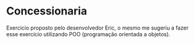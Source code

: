 # Concessionaria
Exercicio proposto pelo desenvolvedor Eric, o mesmo me sugeriu a fazer esse exercício utilizando POO (programação orientada a objetos).
